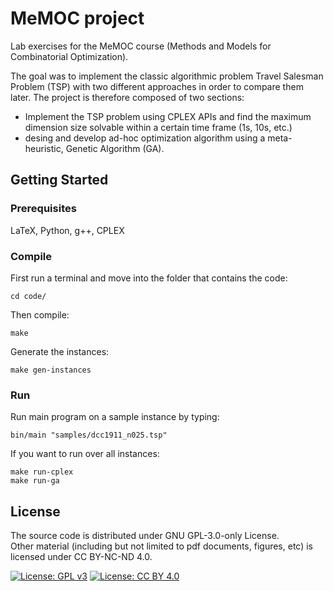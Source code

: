 # MeMOC project
Lab exercises for the MeMOC course (Methods and Models for Combinatorial Optimization).

The goal was to implement the classic algorithmic problem Travel Salesman Problem (TSP) with two different approaches in order to compare them later.
The project is therefore composed of two sections:
* Implement the TSP problem using CPLEX APIs and find the maximum dimension size solvable within a certain time frame (1s, 10s, etc.)
* desing and develop ad-hoc optimization algorithm using a meta-heuristic, Genetic Algorithm (GA).

## Getting Started
### Prerequisites
LaTeX, Python, g++, CPLEX

### Compile
First run a terminal and move into the folder that contains the code:
```
cd code/
```
Then compile:
```
make
```
Generate the instances:
```
make gen-instances
```

### Run
Run main program on a sample instance by typing:
```
bin/main "samples/dcc1911_n025.tsp"
```
If you want to run over all instances:
```
make run-cplex
make run-ga
```

## License
The source code is distributed under GNU GPL-3.0-only License.  
Other material (including but not limited to pdf documents, figures, etc) is licensed under CC BY-NC-ND 4.0.  

[![License: GPL v3](https://img.shields.io/badge/License-GPLv3-blue.svg)](https://www.gnu.org/licenses/gpl-3.0)
[![License: CC BY 4.0](https://img.shields.io/badge/License-CC%20BY--NC--ND%204.0-lightgrey.svg)](https://creativecommons.org/licenses/by/4.0/)